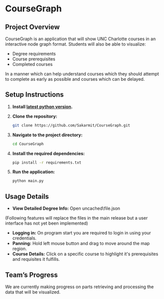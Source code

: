 # CourseGraph

## Project Overview
CourseGraph is an application that will show UNC Charlotte courses in an interactive node graph format.
Students will also be able to visualize:
- Degree requirements
- Course prerequisites
- Completed courses

In a manner which can help understand courses which they should attempt to complete as early as possible and courses which can be delayed.

## Setup Instructions
1. **Install [latest python version](https://www.python.org/downloads/).** 

2. **Clone the repository:**
    ```sh
    git clone https://github.com/Sakarmit/CourseGraph.git
    ```
3. **Navigate to the project directory:**
    ```sh
    cd CourseGraph
    ```
4. **Install the required dependencies:**
    ```sh
    pip install -r requirements.txt
    ```
5. **Run the application:**
    ```sh
    python main.py
    ```

## Usage Details
- **View Detailed Degree Info:** Open uncached\file.json

(Following features will replace the files in the main release but a user interface has not yet been implemented)
- **Logging in:** On program start you are required to login in using your credentials.
- **Panning:** Hold left mouse button and drag to move around the map region.
- **Course Details:** Click on a specific course to highlight it's prerequisites and requisites it fulfills.

## Team’s Progress
We are currently making progress on parts retrieving and processing the data that will be visualized.